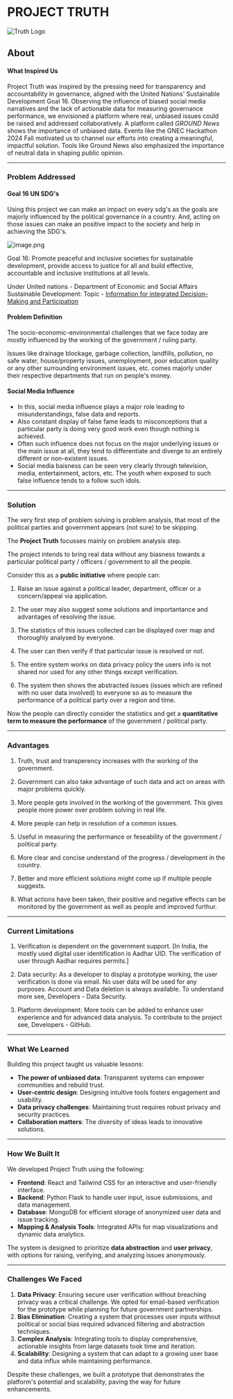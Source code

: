 # PROJECT TRUTH

![Truth Logo](./client/public/truth-dark.svg)

## About

#### **What Inspired Us**  
Project Truth was inspired by the pressing need for transparency and accountability in governance, aligned with the United Nations' Sustainable Development Goal 16. Observing the influence of biased social media narratives and the lack of actionable data for measuring governance performance, we envisioned a platform where real, unbiased issues could be raised and addressed collaboratively. A platform called _GROUND News_ shows the importance of unbiased data. Events like the GNEC Hackathon 2024 Fall motivated us to channel our efforts into creating a meaningful, impactful solution. Tools like Ground News also emphasized the importance of neutral data in shaping public opinion.  

---

### Problem Addressed

#### Goal 16 UN SDG's

Using this project we can make an impact on every sdg's as the goals are majorly influenced by the political governance in a country.
And, acting on those issues can make an positive impact to the society and help in achieving the SDG's.

![image.png](./client/src/assets/unsdg16.svg)

Goal 16: Promote peaceful and inclusive societies for sustainable development, provide access to justice for all and build effective, accountable and inclusive institutions at all levels.

Under United nations - Department of Economic and Social Affairs Sustainable Development:
Topic - [Information for integrated Decision-Making and Participation](https://sdgs.un.org/topics/information-integrated-decision-making-and-participation)

#### Problem Definition
The socio-economic-environmental challenges that we face today are mostly influenced by the working of the government / ruling party.

Issues like drainage blockage, garbage collection, landfills, pollution, no safe water, house/property issues, unemployment, poor education quality or any other surrounding environment issues, etc. comes majorly under their respective departments that run on people's money.

#### Social Media Influence

- In this, social media influence plays a major role leading to misunderstandings, false data and reports.
- Also constant display of false fame leads to misconceptions that a particular party is doing very good work even though nothing is achieved.
- Often such influence does not focus on the major underlying issues or the main issue at all, they tend to differentiate and diverge to an entirely different or non-existent issues.
- Social media baisness can be seen very clearly through television, media, entertainment, actors, etc. The youth when exposed to such false influence tends to a follow such idols.

---

### Solution

The very first step of problem solving is problem analysis, that most of the political parties and government appears (not sure) to be skipping.

The **Project Truth** focusses mainly on problem analysis step.

The project intends to bring real data without any biasness towards a particular political party / officers / government to all the people.

Consider this as a **public initiative** where people can:

1. Raise an issue against a political leader, department, officer or a concern/appeal via application.

2. The user may also suggest some solutions and importantance and advantages of resolving the issue.

3. The statistics of this issues collected can be displayed over map and thoroughly analysed by everyone.

4. The user can then verify if that particular issue is resolved or not.

5. The entire system works on data privacy policy the users info is not shared nor used for any other things except verification.

6. The system then shows the abstracted issues (issues which are refined with no user data involved) to everyone so as to measure the performance of a political party over a region and time.

Now the people can directly consider the statistics and get a **quantitative term to measure the performance** of the government / political party.

---

### Advantages

1. Truth, trust and transperency increases with the working of the government.

2. Government can also take advantage of such data and act on areas with major problems quickly.

3. More people gets involved in the working of the government. This gives people more power over problem solving in real life.

4. More people can help in resolution of a common issues.

5. Useful in measuring the performance or feseability of the government / political party.

6. More clear and concise understand of the progress / development in the country.

7. Better and more efficient solutions might come up if multiple people suggests.

8. What actions have been taken, their positive and negative effects can be monitored by the government as well as people and improved furthur.

---

### Current Limitations

1. Verification is dependent on the government support. [In India, the mostly used digital user identification is Aadhar UID. The verification of user through Aadhar requires permits.]

2. Data security: As a developer to display a prototype working, the user verification is done via email. No user data will be used for any purposes. Account and Data deletion is always available. To understand more see, Developers - Data Security.

3. Platform development: More tools can be added to enhance user experience and for advanced data analysis. To contribute to the project see, Developers - GitHub.

---

### **What We Learned**  
Building this project taught us valuable lessons:  
- **The power of unbiased data**: Transparent systems can empower communities and rebuild trust.  
- **User-centric design**: Designing intuitive tools fosters engagement and usability.  
- **Data privacy challenges**: Maintaining trust requires robust privacy and security practices.  
- **Collaboration matters**: The diversity of ideas leads to innovative solutions.  

---

### **How We Built It**  
We developed Project Truth using the following:  
- **Frontend**: React and Tailwind CSS for an interactive and user-friendly interface.  
- **Backend**: Python Flask to handle user input, issue submissions, and data management.  
- **Database**: MongoDB for efficient storage of anonymized user data and issue tracking.  
- **Mapping & Analysis Tools**: Integrated APIs for map visualizations and dynamic data analytics.  

The system is designed to prioritize **data abstraction** and **user privacy**, with options for raising, verifying, and analyzing issues anonymously.  

---

### **Challenges We Faced**  
1. **Data Privacy**: Ensuring secure user verification without breaching privacy was a critical challenge. We opted for email-based verification for the prototype while planning for future government partnerships.  
2. **Bias Elimination**: Creating a system that processes user inputs without political or social bias required advanced filtering and abstraction techniques.  
3. **Complex Analysis**: Integrating tools to display comprehensive, actionable insights from large datasets took time and iteration.  
4. **Scalability**: Designing a system that can adapt to a growing user base and data influx while maintaining performance.  

Despite these challenges, we built a prototype that demonstrates the platform's potential and scalability, paving the way for future enhancements.  